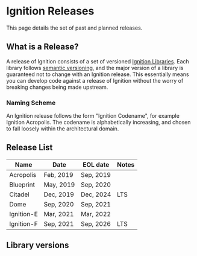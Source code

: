 # Ignition Releases

This page details the set of past and planned releases.

## What is a Release?

A release of Ignition consists of a set of versioned [Ignition Libraries](/libs). Each library follows [semantic versioning](https://semver.org), and the major version of a library is guaranteed not to change with an Ignition release. This essentially means you can develop code against a release of Ignition without the worry of breaking changes being made upstream.

### Naming Scheme

An Ignition release follows the form "Ignition Codename", for example Ignition Acropolis. The codename is alphabetically increasing, and chosen to fall loosely within the architectural domain.

## Release List

| Name       | Date      | EOL date  | Notes |
|------------|-----------|-----------|-------|
| Acropolis  | Feb, 2019 | Sep, 2019 |       |
| Blueprint  | May, 2019 | Sep, 2020 |       |
| Citadel    | Dec, 2019 | Dec, 2024 | LTS   |
| Dome       | Sep, 2020 | Sep, 2021 |       |
| Ignition-E | Mar, 2021 | Mar, 2022 |       |
| Ignition-F | Sep, 2021 | Sep, 2026 | LTS   |

## Library versions




